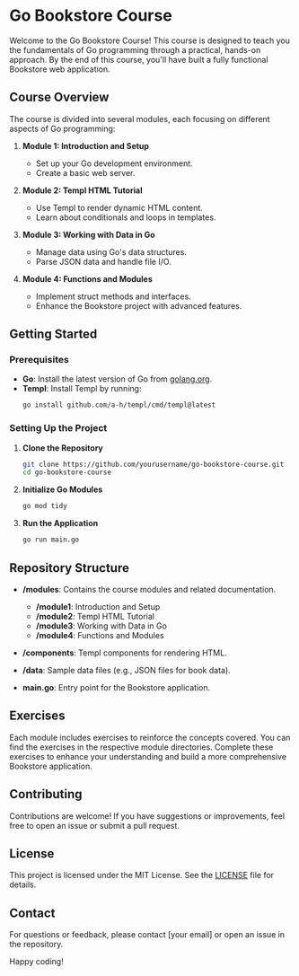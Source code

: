 # Go Bookstore Course

Welcome to the Go Bookstore Course! This course is designed to teach you the fundamentals of Go programming through a practical, hands-on approach. By the end of this course, you'll have built a fully functional Bookstore web application.

## Course Overview

The course is divided into several modules, each focusing on different aspects of Go programming:

1. **Module 1: Introduction and Setup**
   - Set up your Go development environment.
   - Create a basic web server.

2. **Module 2: Templ HTML Tutorial**
   - Use Templ to render dynamic HTML content.
   - Learn about conditionals and loops in templates.

3. **Module 3: Working with Data in Go**
   - Manage data using Go's data structures.
   - Parse JSON data and handle file I/O.

4. **Module 4: Functions and Modules**
   - Implement struct methods and interfaces.
   - Enhance the Bookstore project with advanced features.

## Getting Started

### Prerequisites

- **Go**: Install the latest version of Go from [golang.org](https://golang.org).
- **Templ**: Install Templ by running:
  ```bash
  go install github.com/a-h/templ/cmd/templ@latest
  ```

### Setting Up the Project

1. **Clone the Repository**
   ```bash
   git clone https://github.com/yourusername/go-bookstore-course.git
   cd go-bookstore-course
   ```

2. **Initialize Go Modules**
   ```bash
   go mod tidy
   ```

3. **Run the Application**
   ```bash
   go run main.go
   ```

## Repository Structure

- **/modules**: Contains the course modules and related documentation.
  - **/module1**: Introduction and Setup
  - **/module2**: Templ HTML Tutorial
  - **/module3**: Working with Data in Go
  - **/module4**: Functions and Modules

- **/components**: Templ components for rendering HTML.
- **/data**: Sample data files (e.g., JSON files for book data).
- **main.go**: Entry point for the Bookstore application.

## Exercises

Each module includes exercises to reinforce the concepts covered. You can find the exercises in the respective module directories. Complete these exercises to enhance your understanding and build a more comprehensive Bookstore application.

## Contributing

Contributions are welcome! If you have suggestions or improvements, feel free to open an issue or submit a pull request.

## License

This project is licensed under the MIT License. See the [LICENSE](LICENSE) file for details.

## Contact

For questions or feedback, please contact [your email] or open an issue in the repository.

Happy coding!
